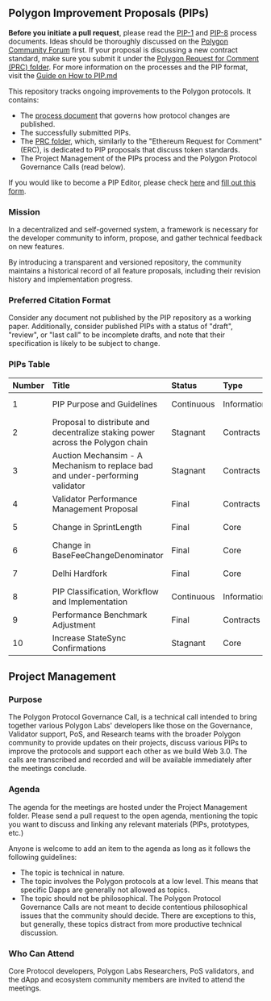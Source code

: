 ## Polygon Improvement Proposals (PIPs)

**Before you initiate a pull request**, please read the [PIP-1](https://github.com/maticnetwork/Polygon-Improvement-Proposals/blob/main/PIPs/PIP-01.md) and [PIP-8](https://github.com/maticnetwork/Polygon-Improvement-Proposals/blob/main/PIPs/PIP-08.md) process documents. Ideas should be thoroughly discussed on the [Polygon Community Forum](https://forum.polygon.technology/) first.
If your proposal is discussing a new contract standard, make sure you submit it under the [Polygon Request for Comment (PRC) folder](https://github.com/maticnetwork/Polygon-Improvement-Proposals/tree/main/PIPs).
For more information on the processes and the PIP format, visit the [Guide on How to PIP.md](https://github.com/maticnetwork/Polygon-Improvement-Proposals/blob/main/Guide%20on%20How%20to%20PIP.md)

This repository tracks ongoing improvements to the Polygon protocols. It contains:

- The [process document](https://forum.polygon.technology/t/pip-1-pip-purpose-and-guidelines/11356) that governs how protocol changes are published.
- The successfully submitted PIPs.
- The [PRC folder](https://github.com/maticnetwork/Polygon-Improvement-Proposals/tree/main/PIPs/PRC), which, similarly to the "Ethereum Request for Comment" (ERC), is dedicated to PIP proposals that discuss token standards.
- The Project Management of the PIPs process and the Polygon Protocol Governance Calls (read below).

If you would like to become a PIP Editor, please check [here](https://github.com/maticnetwork/Polygon-Improvement-Proposals/blob/main/How%20to%20become%20a%20PIP%20Editor.md) and [fill out this form](https://docs.google.com/forms/d/e/1FAIpQLSc6GYClhafq5sPsRDhvJeCf66dCq_iwKzwdv8uVIfu_4Y1YLw/viewform).

### Mission

In a decentralized and self-governed system, a framework is necessary for the developer community to inform, propose, and gather technical feedback on new features.

By introducing a transparent and versioned repository, the community maintains a historical record of all feature proposals, including their revision history and implementation progress.

### Preferred Citation Format

Consider any document not published by the PIP repository as a working paper. Additionally, consider published PIPs with a status of "draft", "review", or "last call" to be incomplete drafts, and note that their specification is likely to be subject to change.

### PIPs Table 

| Number             | Title             | Status | Type  | Date    |
|:------------------|:------------------|:-------|:------|:--------|
| 1 | PIP Purpose and Guidelines  | Continuous | Informational | 2023-02-22
| 2 | Proposal to distribute and decentralize staking power across the Polygon chain  | Stagnant | Contracts | 2021-11-01
| 3 | Auction Mechansim - A Mechanism to replace bad and under-performing validator  | Stagnant | Contracts | 2021-06-01
| 4 | Validator Performance Management Proposal  | Final | Contracts | 2022-08-22
| 5 | Change in SprintLength  | Final | Core | 2023-01-10
| 6 | Change in BaseFeeChangeDenominator  | Final | Core | 2023-01-10
| 7 | Delhi Hardfork  | Final | Core | 2023-01-12
| 8 | PIP Classification, Workflow and Implementation  | Continuous | Informational | 2023-02-21
| 9 | Performance Benchmark Adjustment  | Final | Contracts | 2023-02-23
| 10 | Increase StateSync Confirmations  | Stagnant | Core | 2023-04-18

## Project Management

### Purpose

The Polygon Protocol Governance Call, is a technical call intended to bring together various Polygon Labs' developers like those on the Governance, Validator support, PoS, and Research teams with the broader Polygon community to provide updates on their projects, discuss various PIPs to improve the protocols and support each other as we build Web 3.0.
The calls are transcribed and recorded and will be available immediately after the meetings conclude.

### Agenda

The agenda for the meetings are hosted under the Project Management folder. Please send a pull request to the open agenda, mentioning the topic you want to discuss and linking any relevant materials (PIPs, prototypes, etc.)

Anyone is welcome to add an item to the agenda as long as it follows the following guidelines:

- The topic is technical in nature.
- The topic involves the Polygon protocols at a low level. This means that specific Dapps are generally not allowed as topics.
- The topic should not be philosophical. The Polygon Protocol Governance Calls are not meant to decide contentious philosophical issues that the community should decide. There are exceptions to this, but generally, these topics distract from more productive technical discussion.

### Who Can Attend

Core Protocol developers, Polygon Labs Researchers, PoS validators, and the dApp and ecosystem community members are invited to attend the meetings.
